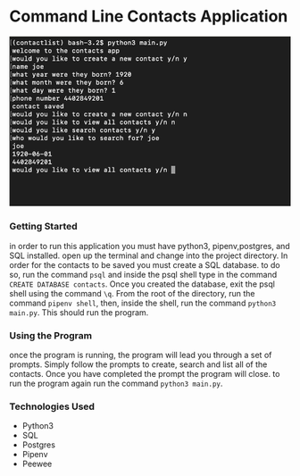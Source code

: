 # Command Line Contacts Application

![CommandLine App](myapp.png)

### Getting Started

in order to run this application you must have python3, pipenv,postgres, and SQL installed. open up the terminal and change into the project directory. In order for the contacts to be saved you must create a SQL database. to do so, run the command `psql` and inside the psql shell type in the command `CREATE DATABASE contacts`. Once you created the database, exit the psql shell using the command `\q`. From the root of the directory, run the command `pipenv shell`, then, inside the shell, run the command `python3 main.py`. This should run the program.

### Using the Program

once the program is running, the program will lead you through a set of prompts. Simply follow the prompts to create, search and list all of the contacts. Once you have completed the prompt the program will close. to run the program again run the command `python3 main.py`.

### Technologies Used

- Python3
- SQL
- Postgres
- Pipenv
- Peewee
